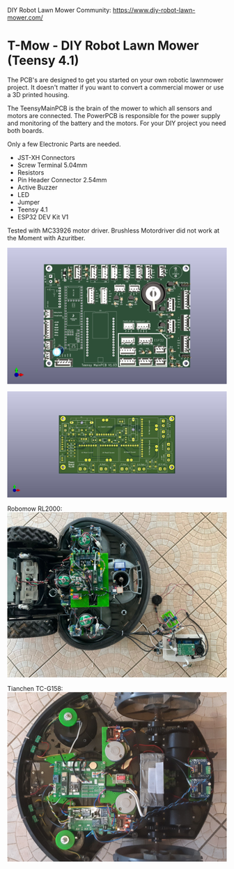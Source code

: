 DIY Robot Lawn Mower Community: https://www.diy-robot-lawn-mower.com/

# T-Mow - DIY Robot Lawn Mower (Teensy 4.1) 

The PCB's are designed to get you started on your own robotic lawnmower project. 
It doesn't matter if you want to convert a commercial mower or use a 3D printed housing.

The TeensyMainPCB is the brain of the mower to which all sensors and motors are connected.
The PowerPCB is responsible for the power supply and monitoring of the battery and the motors. 
For your DIY project you need both boards.

Only a few Electronic Parts are needed. 
- JST-XH Connectors
- Screw Terminal 5.04mm
- Resistors
- Pin Header Connector 2.54mm
- Active Buzzer
- LED
- Jumper
- Teensy 4.1
- ESP32 DEV Kit V1

Tested with MC33926 motor driver. Brushless Motordriver did not work at the Moment with Azuritber.

![Vorschau Teensy PCB](https://github.com/Starsurfer78/T-Mow/blob/main/Teensy_MainPCB_V1.03/Teensy_MainPCB.png)

![Vorschau Power PCB](https://github.com/Starsurfer78/T-Mow/blob/main/Power_PCB_v106/charge_pcb.jpg)

Robomow RL2000:
![Vorschau Power PCB](https://github.com/Starsurfer78/T-Mow/blob/main/rl2000%20teensy%203.jpg)

Tianchen TC-G158:
![Vorschau Power PCB](https://github.com/Starsurfer78/T-Mow/blob/main/Mower.jpg)


